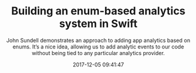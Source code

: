 ---
title: "Building an enum-based analytics system in Swift"
subtitle: "John Sundell demonstrates an approach to adding app analytics based on enums. It’s a nice idea, allowing us to add analytic events to our code without being tied to any particular analytics provider."
tags: ["enums","analytics"]
link: "https://www.swiftbysundell.com/posts/building-an-enum-based-analytics-system-in-swift?utm_campaign=Revue%20newsletter&utm_medium=Swift%20Weekly%20Newsletter%20Issue%2098&utm_source=Swift%20Weekly"
date: "2017-12-05 09:41:47"
---